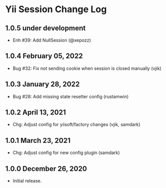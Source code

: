 # Yii Session Change Log

## 1.0.5 under development

- Enh #39: Add NullSession (@xepozz)

## 1.0.4 February 05, 2022

- Bug #32: Fix not sending cookie when session is closed manually (vjik)

## 1.0.3 January 28, 2022

- Bug #28: Add missing state resetter config (rustamwin)

## 1.0.2 April 13, 2021

- Chg: Adjust config for yiisoft/factory changes (vjik, samdark)

## 1.0.1 March 23, 2021

- Chg: Adjust config for new config plugin (samdark)

## 1.0.0 December 26, 2020

- Initial release.

